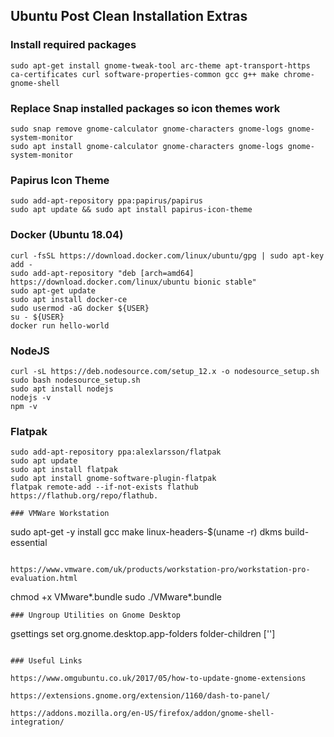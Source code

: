 ## Ubuntu Post Clean Installation Extras

### Install required packages

```
sudo apt-get install gnome-tweak-tool arc-theme apt-transport-https ca-certificates curl software-properties-common gcc g++ make chrome-gnome-shell
```
### Replace Snap installed packages so icon themes work
```
sudo snap remove gnome-calculator gnome-characters gnome-logs gnome-system-monitor
sudo apt install gnome-calculator gnome-characters gnome-logs gnome-system-monitor
```

### Papirus Icon Theme

```
sudo add-apt-repository ppa:papirus/papirus  
sudo apt update && sudo apt install papirus-icon-theme  
```

### Docker (Ubuntu 18.04)

```
curl -fsSL https://download.docker.com/linux/ubuntu/gpg | sudo apt-key add -  
sudo add-apt-repository "deb [arch=amd64] https://download.docker.com/linux/ubuntu bionic stable"  
sudo apt-get update  
sudo apt install docker-ce  
sudo usermod -aG docker ${USER}  
su - ${USER}  
docker run hello-world  
```

### NodeJS

```
curl -sL https://deb.nodesource.com/setup_12.x -o nodesource_setup.sh  
sudo bash nodesource_setup.sh  
sudo apt install nodejs  
nodejs -v  
npm -v  
```

### Flatpak

```
sudo add-apt-repository ppa:alexlarsson/flatpak  
sudo apt update  
sudo apt install flatpak  
sudo apt install gnome-software-plugin-flatpak  
flatpak remote-add --if-not-exists flathub https://flathub.org/repo/flathub.

### VMWare Workstation

```
sudo apt-get -y install gcc make linux-headers-$(uname -r) dkms build-essential
```

https://www.vmware.com/uk/products/workstation-pro/workstation-pro-evaluation.html

```
chmod +x VMware*.bundle
sudo ./VMware*.bundle

```
### Ungroup Utilities on Gnome Desktop
```
gsettings set org.gnome.desktop.app-folders folder-children ['']
```

### Useful Links

https://www.omgubuntu.co.uk/2017/05/how-to-update-gnome-extensions

https://extensions.gnome.org/extension/1160/dash-to-panel/

https://addons.mozilla.org/en-US/firefox/addon/gnome-shell-integration/
